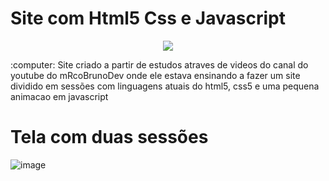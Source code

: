 # Site com Html5 Css e Javascript
<p align="center">
<img src="http://img.shields.io/static/v1?label=STATUS&message=%20CONCLUIDO&color=GREEN&style=for-the-badge"/>
</p>
 :computer: Site criado a partir de  estudos atraves de videos do canal do youtube do mRcoBrunoDev onde ele estava ensinando a fazer um site dividido em sessões
 com linguagens atuais do html5, css5 e uma pequena animacao em javascript
 
 
  # Tela com duas sessões
 
 ![image](https://user-images.githubusercontent.com/97040972/154802050-bfc89247-369e-425b-beee-5b4c8c56d0b7.png)

 
 
